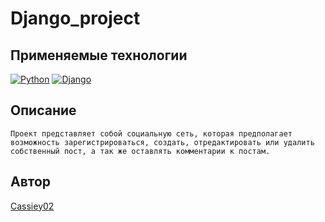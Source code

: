 # Django_project
## Применяемые технологии
[![Python](https://img.shields.io/badge/-Python-464646?style=flat&logo=Python&logoColor=56C0C0&color=008080)](https://www.python.org/)
[![Django](https://img.shields.io/badge/-Django-464646?style=flat&logo=Django&logoColor=56C0C0&color=008080)](https://www.djangoproject.com/)
## Описание
    Проект представляет собой социальную сеть, которая предполагает возможность зарегистрироваться, создать, отредактировать или удалить собственный пост, а так же оставлять комментарии к постам.
## Автор
[Cassiey02](https://github.com/Cassiey02/)
